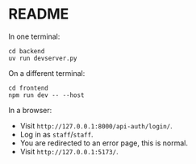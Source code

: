 # README

In one terminal:

```
cd backend
uv run devserver.py
```

On a different terminal:

```
cd frontend
npm run dev -- --host
```

In a browser:

* Visit `http://127.0.0.1:8000/api-auth/login/`.
* Log in as `staff`/`staff`.
* You are redirected to an error page, this is normal.
* Visit `http://127.0.0.1:5173/`.
